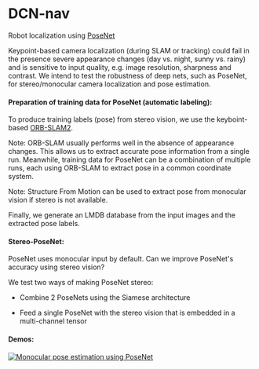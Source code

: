 # DCN-nav
Robot localization using [PoseNet](https://github.com/alexgkendall/caffe-posenet)

Keypoint-based camera localization (during SLAM or tracking) could fail in the presence severe appearance changes (day vs. night, sunny vs. rainy) and is sensitive to input quality, e.g. image resolution, sharpness and contrast. We intend to test the robustness of deep nets, such as PoseNet, for stereo/monocular camera localization and pose estimation.

#### Preparation of training data for PoseNet (automatic labeling):

To produce training labels (pose) from stereo vision, we use the keyboint-based [ORB-SLAM2](https://github.com/raulmur/ORB_SLAM2). 

Note: ORB-SLAM usually performs well in the absence of appearance changes. This allows us to extract accurate pose information from a single run. Meanwhile, training data for PoseNet can be a combination of multiple runs, each using ORB-SLAM to extract pose in a common coordinate system. 

Note: Structure From Motion can be used to extract pose from monocular vision if stereo is not available. 

Finally, we generate an LMDB database from the input images and the extracted pose labels.

#### Stereo-PoseNet:

PoseNet uses monocular input by default. Can we improve PoseNet's accuracy using stereo vision? 

We test two ways of making PoseNet stereo: 

 - Combine 2 PoseNets using the Siamese architecture
 
 - Feed a single PoseNet with the stereo vision that is embedded in a multi-channel tensor
 
#### Demos:

[![Monocular pose estimation using PoseNet](https://youtu.be/oWsb1U0OkW8/0.jpg)](https://youtu.be/oWsb1U0OkW8)
